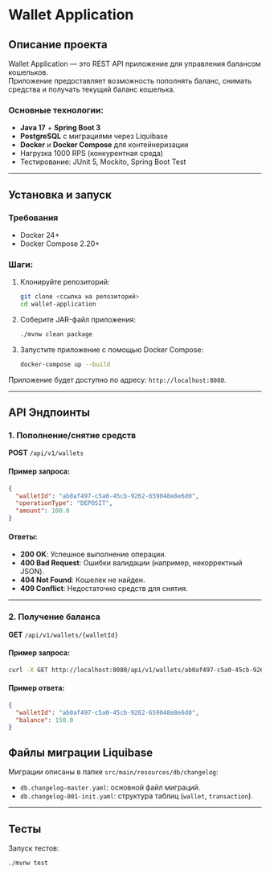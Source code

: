 # Wallet Application

## Описание проекта

Wallet Application — это REST API приложение для управления балансом кошельков.  
Приложение предоставляет возможность пополнять баланс, снимать средства и получать текущий баланс кошелька.

### Основные технологии:
- **Java 17** + **Spring Boot 3**
- **PostgreSQL** с миграциями через Liquibase
- **Docker** и **Docker Compose** для контейнеризации
- Нагрузка 1000 RPS (конкурентная среда)
- Тестирование: JUnit 5, Mockito, Spring Boot Test

---

## Установка и запуск

### Требования
- Docker 24+
- Docker Compose 2.20+

### Шаги:
1. Клонируйте репозиторий:
   ```bash
   git clone <ссылка на репозиторий>
   cd wallet-application
   ```

2. Соберите JAR-файл приложения:
   ```bash
   ./mvnw clean package
   ```

3. Запустите приложение с помощью Docker Compose:
   ```bash
   docker-compose up --build
   ```

Приложение будет доступно по адресу: `http://localhost:8080`.

---

## API Эндпоинты

### 1. Пополнение/снятие средств
**POST** `/api/v1/wallets`

#### Пример запроса:
```json
{
  "walletId": "ab0af497-c5a0-45cb-9262-659048e8e6d0",
  "operationType": "DEPOSIT",
  "amount": 100.0
}
```

#### Ответы:
- **200 OK**: Успешное выполнение операции.
- **400 Bad Request**: Ошибки валидации (например, некорректный JSON).
- **404 Not Found**: Кошелек не найден.
- **409 Conflict**: Недостаточно средств для снятия.

---

### 2. Получение баланса
**GET** `/api/v1/wallets/{walletId}`

#### Пример запроса:
```bash
curl -X GET http://localhost:8080/api/v1/wallets/ab0af497-c5a0-45cb-9262-659048e8e6d0
```

#### Пример ответа:
```json
{
  "walletId": "ab0af497-c5a0-45cb-9262-659048e8e6d0",
  "balance": 150.0
}
```

## Файлы миграции Liquibase

Миграции описаны в папке `src/main/resources/db/changelog`:
- `db.changelog-master.yaml`: основной файл миграций.
- `db.changelog-001-init.yaml`: структура таблиц (`wallet`, `transaction`).

---

## Тесты

Запуск тестов:
```bash
./mvnw test
```
